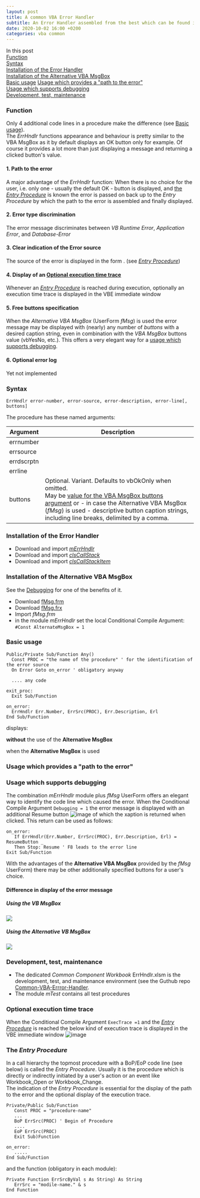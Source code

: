 ```yaml
---
layout: post
title: A common VBA Error Handler
subtitle: An Error Handler assembled from the best which can be found in foruns
date: 2020-10-02 16:00 +0200
categories: vba common
---
```



In this post<br>
[Function](#function)<br>
[Syntax](#syntax)<br>
[Installation of the Error Handler](#installation-of-the-error-handler)<br>
[Installation of the Alternative VBA MsgBox](#installation-of-the-alternative-vba-msgbox)<br>
[Basic usage](#basic-usage)
[Usage which provides a "path to the error"](#usage-which-provides-a-path-to-the-error)<br>
[Usage which supports debugging](#usage-which-supports-debugging)<br>
[Development, test, maintenance](#development-test-maintenance)


### Function
Only 4 additional code lines in a procedure make the difference (see [Basic usage](#basic-usage)).<br>
The _ErrHndlr_ functions appearance and behaviour is pretty similar to the VBA MsgBox as it by default displays an OK button only for example. Of course it  provides a lot more than just displaying a message and returning a clicked button's value. 

#### 1. Path to the error
A major advantage of the _ErrHndlr_ function: When there is no choice for the user, i.e. only one - usually the default OK - button is displayed, and [the _Entry Procedure_](#the-entry-procedure) is known the error is passed on back up to the _Entry Procedure_ by which the path to the error is assembled and finally displayed.

#### 2. Error type discrimination
The error message discriminates between _VB Runtime Error_, _Application Error_, and _Database-Error_

#### 3. Clear indication of the Error source
The source of the error is displayed in the form <module>.<procedure> (see [_Entry Procedure_](#entry-procedure))

#### 4. Display of an [Optional execution time trace](#optional-execution-time-trace)

Whenever an [_Entry Procedure_](#entry-procedure) is reached during execution, optionally an execution time trace is displayed in the VBE immediate window

#### 5. Free buttons specification
When the _Alternative VBA MsgBox_ (UserForm _fMsg_) is used the error message may be displayed with (nearly) any number of _buttons_ with a desired caption string, even in combination with the _VBA MsgBox_ buttons value (vbYesNo, etc.). This offers a very elegant way for a  [usage which supports debugging](#a-usage-which-supports-debugging).

#### 6. Optional error log
Yet not implemented

### Syntax
```vbs
ErrHndlr error-number, error-source, error-description, error-line[, buttons]
```
The procedure has these named arguments:

|  Argument  | Description |
| ---------- | ----------- |
| errnumber  |             |
| errsource  |             |
| errdscrptn |             |
| errline    |             |
| buttons    | Optional. Variant. Defaults to vbOkOnly when omitted.<br>May be  [value for the VBA MsgBox buttons argument](<https://docs.microsoft.com/de-DE/office/vba/Language/Reference/User-Interface-Help/msgbox-function#settings>) or - in case the Alternative VBA MsgBox (_fMsg_) is used - descriptive button caption strings, including line breaks, delimited by a comma. |

### Installation of the Error Handler
- Download and import [_mErrHndlr_](https://gitcdn.link/repo/warbe-maker/Common-VBA-Error-Handler/master/mErrHndlr.bas)
- Download and import [_clsCallStack_](https://gitcdn.link/repo/warbe-maker/Common-VBA-Error-Handler/master/clsCallStack.cls)
- Download and import [_clsCallStackItem_](https://gitcdn.link/repo/warbe-maker/Common-VBA-Error-Handler/master/clsCallStackItem.cls)

### Installation of the Alternative VBA MsgBox
See the [Debugging](#debugging) for one of the benefits of it.
- Download [fMsg.frm](https://gitcdn.link/repo/warbe-maker/VBA-MsgBox-alternative/master/fMsg.frm)
- Download  [fMsg.frx](https://gitcdn.link/repo/warbe-maker/VBA-MsgBox-alternative/master/fMsf.frx)
- Import _fMsg.frm_ 
- in the module _mErrHndlr_ set the local Conditional Compile Argument:<br>`#Const AlternateMsgBox = 1`

### Basic usage
 ```vbscript
 Public/Private Sub/Function Any()
   Const PROC = "the name of the procedure" ' for the identification of the error source
   On Error Goto on_error ' obligatory anyway
   
   .... any code

exit_proc:
   Exit Sub/Function
   
on_error:
   ErrHndlr Err.Number, ErrSrc(PROC), Err.Description, Erl
End Sub/Function
```
displays:

**without** the use of the **Alternative  MsgBox**

when the **Alternative  MsgBox** is used

### Usage which provides a "path to the error"

### Usage which supports debugging 
The combination _mErrHndlr_ module plus _fMsg_ UserForm offers an elegant way to identify the code line which caused the error. When the Conditional Compile Argument `Debugging = 1` the error message is displayed with an additional Resume button
![image](../Assets/ErrrorMessageWithResumeButton.png)
of which the xaption is returned when clicked. This return can be used as follows:
```vbs
on_error:
   If ErrHndlr(Err.Number, ErrSrc(PROC), Err.Description, Erl) = ResumeButton _
   Then Stop: Resume ' F8 leads to the error line
Exit Sub/Function
```
With the advantages of the **Alternative VBA MsgBox** provided by the _fMsg_ UserForm) there may be other additionally specified buttons for a  user's choice.

#### Difference in display of the error message
##### Using the VB MsgBox
![](../Assets/ErrorMsgMsgBox.png)
##### Using the Alternative VB MsgBox
![](../Assets/ErrMsgAlternativeMsgBox.png)

### Development, test, maintenance
- The dedicated _Common Component Workbook_ ErrHndlr.xlsm is the development, test, and maintenance environment (see the Guthub repo [Common-VBA-Errror-Handler](https://github.com/warbe-maker/Common-VBA-Error-Handler).
- The module _mTest_ contains all test procedures

### Optional execution time trace
When the Conditional Compile Argument `ExecTrace =1` and the [_Entry Procedure_](#entry-procedure) is reached the below kind of execution trace is displayed in the VBE immediate window
![image](../Assets/ExectionTrace.png)

### The _Entry Procedure_
In a call hierarchy the topmost procedure with a BoP/EoP code line (see below) is called the _Entry Procedure_. Usually it is the procedure which is directly or indirectly initiated by a user's  action or an event like Workbook_Open or Workbook_Change.<br>
The indication of the _Entry Procedure_ is essential for the display of the path to the error and the optional display of the execution trace.
```vbs
Private/Public Sub/Function
   Const PROC = "procedure-name"
   ...
   BoP ErrSrc(PROC) ' Begin of Procedure
   ....
   EoP ErrSrc(PROC)
   Exit Sub)Function
   
on_error:
   .....
End Sub/Function
```
and the function (obligatory in each module):
```vbs
Private Function ErrSrcByVal s As String) As String
   ErrSrc = "modile-name." & s
End Function
```